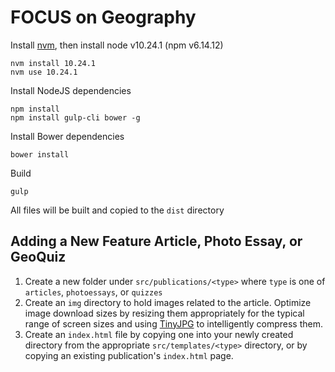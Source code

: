# FOCUS on Geography

Install [nvm](https://github.com/nvm-sh/nvm), then install node v10.24.1 (npm v6.14.12)

```
nvm install 10.24.1
nvm use 10.24.1
```

Install NodeJS dependencies

```
npm install
npm install gulp-cli bower -g
```

Install Bower dependencies

```
bower install
```

Build

```
gulp
```

All files will be built and copied to the `dist` directory

## Adding a New Feature Article, Photo Essay, or GeoQuiz
1.  Create a new folder under `src/publications/<type>` where `type` is one of `articles`, `photoessays`, or `quizzes`
2.  Create an `img` directory to hold images related to the article.  Optimize image download sizes by resizing them appropriately for the typical range of screen sizes and using [TinyJPG](https://tinyjpg.com/) to intelligently compress them.
3.  Create an `index.html` file by copying one into your newly created directory from the appropriate `src/templates/<type>` directory, or by copying an existing publication's `index.html` page.

